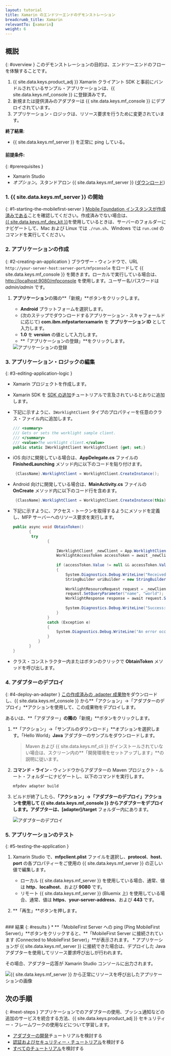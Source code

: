 ```yaml
---
layout: tutorial
title: Xamarin のエンドツーエンドのデモンストレーション
breadcrumb_title: Xamarin
relevantTo: [xamarin]
weight: 6
---
```

<!-- NLS_CHARSET=UTF-8 -->
## 概説
{: #overview }
このデモンストレーションの目的は、エンドツーエンドのフローを体験することです。

1. {{ site.data.keys.product_adj }} Xamarin クライアント SDK と事前にバンドルされているサンプル・アプリケーションは、{{ site.data.keys.mf_console }} に登録済みです。
2. 新規または提供済みのアダプターは {{ site.data.keys.mf_console }} にデプロイされています。  
3. アプリケーション・ロジックは、リソース要求を行うために変更されています。

**終了結果**:

* {{ site.data.keys.mf_server }} を正常に ping している。

#### 前提条件:
{: #prerequisites }
* Xamarin Studio
* *オプション*。スタンドアロン {{ site.data.keys.mf_server }} ([ダウンロード]({{site.baseurl}}/downloads))

### 1. {{ site.data.keys.mf_server }} の開始
{: #1-starting-the-mobilefirst-server }
[Mobile Foundation インスタンスが作成済みである](../../bluemix/using-mobile-foundation)ことを確認してください。作成済みでない場合は、  
[{{ site.data.keys.mf_dev_kit }}](../../installation-configuration/development/)を使用しているときは、サーバーのフォルダーにナビゲートして、Mac および Linux では `./run.sh`、Windows では `run.cmd` のコマンドを実行してください。

### 2. アプリケーションの作成
{: #2-creating-an-application }
ブラウザー・ウィンドウで、URL `http://your-server-host:server-port/mfpconsole` をロードして {{ site.data.keys.mf_console }} を開きます。ローカルで実行している場合は、[http://localhost:9080/mfpconsole](http://localhost:9080/mfpconsole) を使用します。ユーザー名/パスワードは *admin/admin* です。

1. **アプリケーション**の隣の**「新規」**ボタンをクリックします。
    * **Android** プラットフォームを選択します。
    * (次のステップでダウンロードするアプリケーション・スキャフォールドに応じて) **com.ibm.mfpstarterxamarin** を **アプリケーション ID** として入力します。
    * **1.0** を **version** の値として入力します。
    * **「アプリケーションの登録」**をクリックします。

    <img class="gifplayer" alt="アプリケーションの登録" src="register-an-application-xamarin.gif"/>

### 3. アプリケーション・ロジックの編集
{: #3-editing-application-logic }
* Xamarin プロジェクトを作成します。
* Xamarin SDK を [SDK の追加](../../application-development/sdk/xamarin/)チュートリアルで言及されているとおりに追加します。
* 下記に示すように、`IWorklightClient` タイプのプロパティーを任意のクラス・ファイル内に追加します。

   ```csharp
   /// <summary>
   /// Gets or sets the worklight sample client.
   /// </summary>
   /// <value>The worklight client.</value>
   public static IWorklightClient WorklightClient {get; set;}
   ```
* iOS 向けに開発している場合は、**AppDelegate.cs** ファイルの **FinishedLaunching** メソッド内に以下のコードを貼り付けます。

  ```csharp
   {ClassName}.WorklightClient = WorklightClient.CreateInstance();
  ```
* Android 向けに開発している場合は、**MainActivity.cs** ファイルの **OnCreate** メソッド内に以下のコード行を含めます。

  ```csharp
   {ClassName}.WorklightClient = WorklightClient.CreateInstance(this);
  ```
* 下記に示すように、アクセス・トークンを取得するようにメソッドを定義し、MFP サーバーへのリソース要求を実行します。
   
    ```csharp
    public async void ObtainToken()
           { 
            try
                   {
       
                       IWorklightClient _newClient = App.WorklightClient;
                       WorklightAccessToken accessToken = await _newClient.AuthorizationManager.ObtainAccessToken("");
       
                       if (accessToken.Value != null && accessToken.Value != "")
                       {
                           System.Diagnostics.Debug.WriteLine("Received the following access token value: " + accessToken.Value);
                           StringBuilder uriBuilder = new StringBuilder().Append("/adapters/javaAdapter/resource/greet");
       
                           WorklightResourceRequest request = _newClient.ResourceRequest(new Uri(uriBuilder.ToString(), UriKind.Relative), "GET");
                           request.SetQueryParameter("name", "world");
                           WorklightResponse response = await request.Send();
       
                           System.Diagnostics.Debug.WriteLine("Success: " + response.ResponseText);
                       }
                   }
                   catch (Exception e)
                   {
                       System.Diagnostics.Debug.WriteLine("An error occurred: '{0}'", e);
                   }
               }
           }
    }
   ```
  
* クラス・コンストラクター内またはボタンのクリックで **ObtainToken** メソッドを呼び出します。

### 4. アダプターのデプロイ
{: #4-deploy-an-adapter }
[この作成済みの .adapter 成果物](../javaAdapter.adapter)をダウンロードし、{{ site.data.keys.mf_console }} から**「アクション」→「アダプターのデプロイ」**アクションを使用して、この成果物をデプロイします。

あるいは、**「アダプター」**の隣の**「新規」**ボタンをクリックします。  

1. **「アクション」→「サンプルのダウンロード」**オプションを選択します。「Hello World」**Java** アダプターのサンプルをダウンロードします。

   > Maven および {{ site.data.keys.mf_cli }} がインストールされていない場合は、スクリーン内の**「開発環境をセットアップします」**の説明に従います。

2. **コマンド・ライン**・ウィンドウからアダプターの Maven プロジェクト・ルート・フォルダーにナビゲートし、以下のコマンドを実行します。

   ```bash
   mfpdev adapter build
   ```

3. ビルドが終了したら、**「アクション」→「アダプターのデプロイ」**アクションを使用して {{ site.data.keys.mf_console }} からアダプターをデプロイします。アダプターは、**[adapter]/target** フォルダー内にあります。

   <img class="gifplayer" alt="アダプターのデプロイ" src="create-an-adapter.png"/>

<!-- <img src="device-screen.png" alt="sample app" style="float:right"/>-->
### 5. アプリケーションのテスト
{: #5-testing-the-application }
1. Xamarin Studio で、**mfpclient.plist** ファイルを選択し、**protocol**、**host**、**port** の各プロパティーをご使用の {{ site.data.keys.mf_server }} の正しい値で編集します。
    * ローカル {{ site.data.keys.mf_server }} を使用している場合、通常、値は **http**、**localhost**、および **9080** です。
    * リモート {{ site.data.keys.mf_server }} (Bluemix 上) を使用している場合、通常、値は **https**、**your-server-address**、および **443** です。

2. **「再生」**ボタンを押します。

<br clear="all"/>
### 結果
{: #results }
* **「MobileFirst Server への ping (Ping MobileFirst Server)」**ボタンをクリックすると、**「MobileFirst Server に接続されています (Connected to MobileFirst Server)」**が表示されます。
* アプリケーションが {{ site.data.keys.mf_server }} に接続できた場合は、デプロイした Java アダプターを使用してリソース要求呼び出しが行われます。

その場合、アダプター応答が Xamarin Studio コンソールに出力されます。

![{{ site.data.keys.mf_server }} から正常にリソースを呼び出したアプリケーションの画像](console-output.png)

## 次の手順
{: #next-steps }
アプリケーションでのアダプターの使用、プッシュ通知などの追加のサービスを統合する方法、{{ site.data.keys.product_adj }} セキュリティー・フレームワークの使用などについて学習します。

- [アダプターの開発](../../adapters/)チュートリアルを検討する
- [認証およびセキュリティー・チュートリアル](../../authentication-and-security/)を検討する
- [すべてのチュートリアル](../../all-tutorials)を検討する
